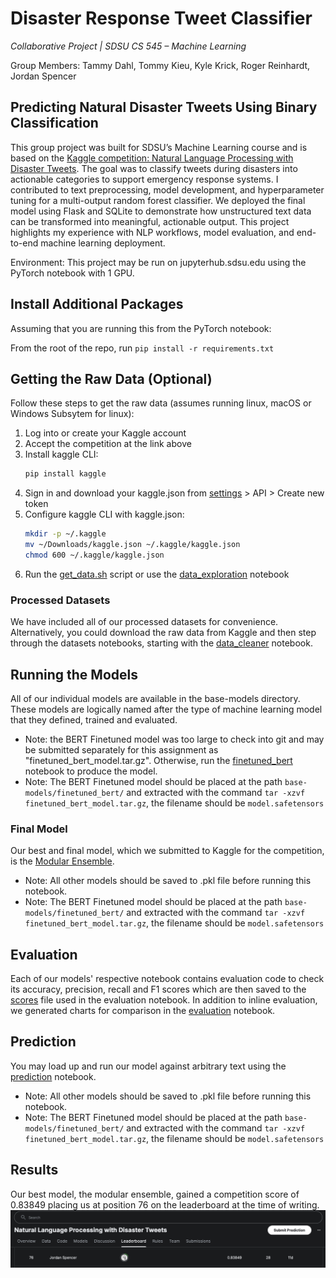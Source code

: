 # Disaster Response Tweet Classifier
_Collaborative Project | SDSU CS 545 – Machine Learning_

Group Members: Tammy Dahl, Tommy Kieu, Kyle Krick, Roger Reinhardt, Jordan Spencer

## Predicting Natural Disaster Tweets Using Binary Classification

This group project was built for SDSU’s Machine Learning course and is based on the [Kaggle competition: Natural Language Processing with Disaster Tweets](https://www.kaggle.com/competitions/nlp-getting-started/overview). The goal was to classify tweets during disasters into actionable categories to support emergency response systems. I contributed to text preprocessing, model development, and hyperparameter tuning for a multi-output random forest classifier. We deployed the final model using Flask and SQLite to demonstrate how unstructured text data can be transformed into meaningful, actionable output. This project highlights my experience with NLP workflows, model evaluation, and end-to-end machine learning deployment.

Environment: This project may be run on jupyterhub.sdsu.edu using the PyTorch notebook with 1 GPU.

## Install Additional Packages
Assuming that you are running this from the PyTorch notebook:

From the root of the repo, run `pip install -r requirements.txt`

## Getting the Raw Data (Optional)
Follow these steps to get the raw data (assumes running linux, macOS or Windows Subsytem for linux):

1. Log into or create your Kaggle account
2. Accept the competition at the link above
3. Install kaggle CLI:
    ```bash
    pip install kaggle
    ```
4. Sign in and download your kaggle.json from [settings](https://www.kaggle.com/settings) > API > Create new token
5. Configure kaggle CLI with kaggle.json:
    ```bash
    mkdir -p ~/.kaggle
    mv ~/Downloads/kaggle.json ~/.kaggle/kaggle.json
    chmod 600 ~/.kaggle/kaggle.json
    ```
6. Run the [get_data.sh](./getting-started/get_data.sh) script or use the [data_exploration](./getting-started/data_exploration.ipynb) notebook

### Processed Datasets
We have included all of our processed datasets for convenience.
Alternatively, you could download the raw data from Kaggle and then step through the datasets notebooks, starting with the [data_cleaner](./datasets/data_cleaner.ipynb) notebook.

## Running the Models
All of our individual models are available in the base-models directory.
These models are logically named after the type of machine learning model that they defined, trained and evaluated.
- Note: the BERT Finetuned model was too large to check into git and may be submitted separately for this assignment as "finetuned_bert_model.tar.gz". Otherwise, run the [finetuned_bert](./base-models/finetuned_bert.ipynb) notebook to produce the model.
- Note: The BERT Finetuned model should be placed at the path `base-models/finetuned_bert/` and extracted with the command `tar -xzvf finetuned_bert_model.tar.gz`, the filename should be `model.safetensors`

### Final Model
Our best and final model, which we submitted to Kaggle for the competition, is the [Modular Ensemble](./stacking-models/modular_ensemble.ipynb).
- Note: All other models should be saved to .pkl file before running this notebook.
- Note: The BERT Finetuned model should be placed at the path `base-models/finetuned_bert/` and extracted with the command `tar -xzvf finetuned_bert_model.tar.gz`, the filename should be `model.safetensors`

## Evaluation
Each of our models' respective notebook contains evaluation code to check its accuracy, precision, recall and F1 scores which are then saved to the [scores](./evaluation/scores.csv) file used in the evaluation notebook.
In addition to inline evaluation, we generated charts for comparison in the [evaluation](./evaluation/evaluation.ipynb) notebook.

## Prediction
You may load up and run our model against arbitrary text using the [prediction](./prediction/prediction.ipynb) notebook.
- Note: All other models should be saved to .pkl file before running this notebook.
- Note: The BERT Finetuned model should be placed at the path `base-models/finetuned_bert/` and extracted with the command `tar -xzvf finetuned_bert_model.tar.gz`, the filename should be `model.safetensors`

## Results
Our best model, the modular ensemble, gained a competition score of 0.83849 placing us at position 76 on the leaderboard at the time of writing. 
![](./submission.png)
